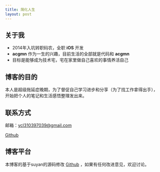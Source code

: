 ```yaml
---
title: 简化人生
layout: post
---
```


## 关于我

* 2014年入坑转职码农，全职 **iOS** 开发
* **acgmn** 作为一生的兴趣，目前生活的全部就是代码和 **acgmn**
* 目标是能够成为技术宅，宅在家里做自己喜欢的事情养活自己

## 博客的目的

本人是超级拖延症晚期，为了督促自己学习进步和分享（为了找工作拿得出手），开始把个人的笔记和生活感悟整理发出来。

## 联系方式

邮箱：ycl310397039@gmail.com

[Github](https://github.com/YGAS)

## 博客平台

本博客的基于suyan的源码修改 [Github](https://github.com/suyan/suyan.github.io) ，如果有任何改进意见，欢迎讨论。
